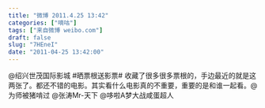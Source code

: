 ```yaml
---
title: "微博 2011.4.25 13:42"
categories: ["嘀咕"]
tags: ["来自微博 weibo.com"]
draft: false
slug: "7HEneI"
date: "2011-04-25 13:42:00"
---
```


<p>@绍兴世茂国际影城  #晒票根送影票# 收藏了很多很多票根的，手边最近的就是这两张了。都还不错的电影。其实看什么电影真的不重要，重要的是和谁一起看。@为师被猪啃过 @张涛Mr-天下 @哆啦A梦大战咸蛋超人 ​​​​</p>
